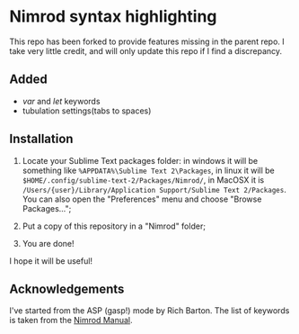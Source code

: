 Nimrod syntax highlighting
==========================

This repo has been forked to provide features missing in the parent repo.
I take very little credit, and will only update this repo if I find a discrepancy.

Added
-----

- <i>var</i> and <i>let</i> keywords
- tubulation settings(tabs to spaces)

Installation
------------

1. Locate your Sublime Text packages folder: in windows it will be 
   something like `%APPDATA%\Sublime Text 2\Packages`, in linux it 
   will be `$HOME/.config/sublime-text-2/Packages/Nimrod/`, in MacOSX
   it is `/Users/{user}/Library/Application Support/Sublime Text 2/Packages`.
   You can also open the "Preferences" menu and choose "Browse Packages...";

2. Put a copy of this repository in a "Nimrod" folder;

3. You are done!

I hope it will be useful!

Acknowledgements
----------------

I've started from the ASP (gasp!) mode by Rich Barton. The list
of keywords is taken from the 
[Nimrod Manual](http://nimrod-code.org/manual.html).
